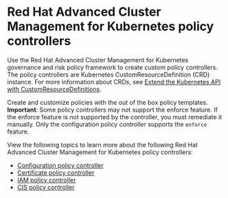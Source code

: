 # Red Hat Advanced Cluster Management for Kubernetes policy controllers

Use the Red Hat Advanced Cluster Management for Kubernetes governance and risk policy framework to create custom policy controllers. The policy controllers are Kubernetes CustomResourceDefinition (CRD) instance. For more information about CRDs, see [Extend the Kubernetes API with CustomResourceDefinitions](https://kubernetes.io/docs/tasks/access-kubernetes-api/custom-resources/custom-resource-definitions/).

Create and customize policies with the out of the box policy templates. **Important**: Some policy controllers may not support the enforce feature. If the enforce feature is not supported by the controller, you must remediate it manually. Only the configuration policy controller supports the `enforce` feature.

View the following topics to learn more about the following Red Hat Advanced Cluster Management for Kubernetes policy controllers:

- [Configuration policy controller](../governance/config_policy_ctrl.md)
- [Certificate policy controller](../governance/cert_policy_ctrl.md)
- [IAM policy controller](../governance/iam_policy_ctrl.md)
- [CIS policy controller](../governance/cis_policy_ctrl.md)


